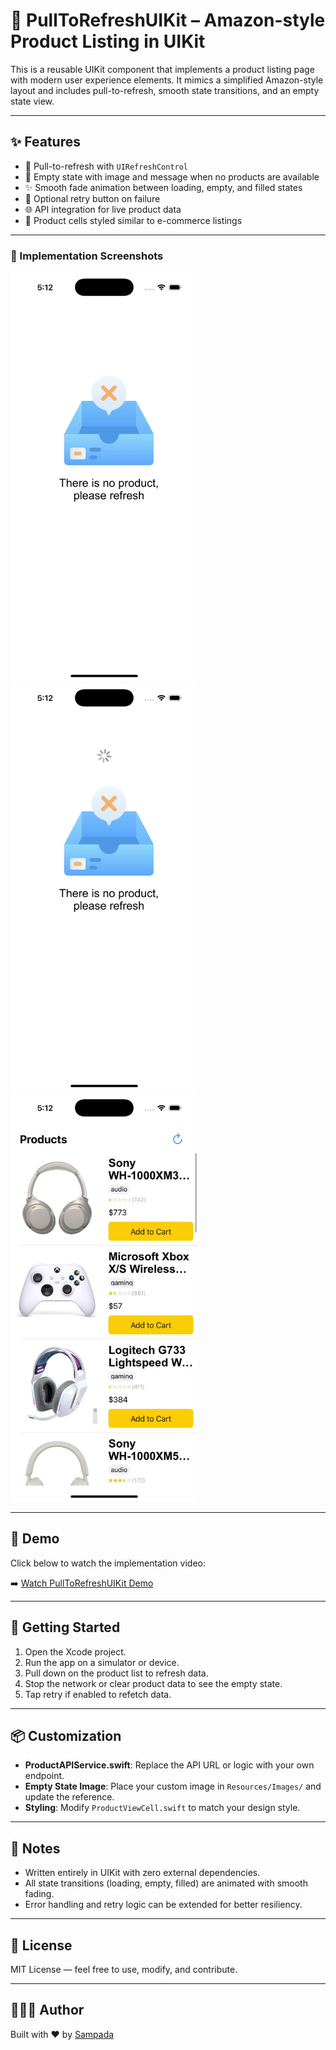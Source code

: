 # 🔄 PullToRefreshUIKit – Amazon-style Product Listing in UIKit

This is a reusable UIKit component that implements a product listing page with modern user experience elements. It mimics a simplified Amazon-style layout and includes pull-to-refresh, smooth state transitions, and an empty state view.

---

## ✨ Features

- 🔄 Pull-to-refresh with `UIRefreshControl`
- 🚫 Empty state with image and message when no products are available
- ✨ Smooth fade animation between loading, empty, and filled states
- 🔁 Optional retry button on failure
- 🌐 API integration for live product data
- 🛒 Product cells styled similar to e-commerce listings

---
### 📸 Implementation Screenshots

<img src="https://github.com/Sampada0808/UIKit-Modular-Components/blob/main/ImplementationPhotos/PullToRefreshUIKit/PullToRefreshUIKit1.jpg" width="300" />
<img src="https://github.com/Sampada0808/UIKit-Modular-Components/blob/main/ImplementationPhotos/PullToRefreshUIKit/PullToRefreshUIKit2.jpg" width="300" />
<img src="https://github.com/Sampada0808/UIKit-Modular-Components/blob/main/ImplementationPhotos/PullToRefreshUIKit/PullToRefreshUIKit3.jpg" width="300" />

---

## 🎥 Demo

Click below to watch the implementation video:

➡️ [Watch PullToRefreshUIKit Demo](https://drive.google.com/file/d/1plJwttbAugD8TUvLSIAcx3bavtg7jvOg/view?usp=sharing)


---

## 🚀 Getting Started

1. Open the Xcode project.
2. Run the app on a simulator or device.
3. Pull down on the product list to refresh data.
4. Stop the network or clear product data to see the empty state.
5. Tap retry if enabled to refetch data.

---

## 📦 Customization

- **ProductAPIService.swift**: Replace the API URL or logic with your own endpoint.
- **Empty State Image**: Place your custom image in `Resources/Images/` and update the reference.
- **Styling**: Modify `ProductViewCell.swift` to match your design style.

---

## 📌 Notes

- Written entirely in UIKit with zero external dependencies.
- All state transitions (loading, empty, filled) are animated with smooth fading.
- Error handling and retry logic can be extended for better resiliency.

---

## 📃 License

MIT License — feel free to use, modify, and contribute.

---

## 🙋🏻‍♀️ Author

Built with ❤️ by [Sampada](https://github.com/Sampada0808)


